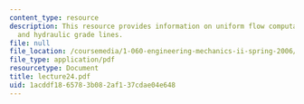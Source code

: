 ```yaml
---
content_type: resource
description: This resource provides information on uniform flow computation, and energy
  and hydraulic grade lines.
file: null
file_location: /coursemedia/1-060-engineering-mechanics-ii-spring-2006/1acddf1865783b082af137cdae04e648_lecture24.pdf
file_type: application/pdf
resourcetype: Document
title: lecture24.pdf
uid: 1acddf18-6578-3b08-2af1-37cdae04e648
---
```

